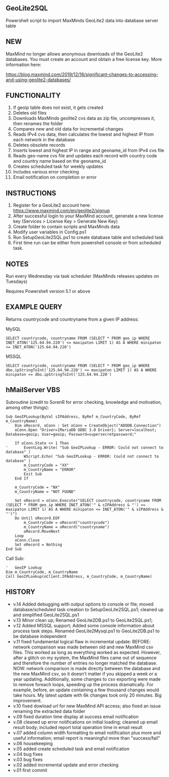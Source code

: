 ## GeoLite2SQL
Powershell script to import MaxMinds GeoLite2 data into database server table

## NEW

MaxMind no longer allows anonymous downloads of the GeoLite2 databases. You must create an account and obtain a free license key. More information here:

https://blog.maxmind.com/2019/12/18/significant-changes-to-accessing-and-using-geolite2-databases/

## FUNCTIONALITY
1) If geoip table does not exist, it gets created
2) Deletes old files
3) Downloads MaxMinds geolite2 cvs data as zip file, uncompresses it, then renames the folder
4) Compares new and old data for incremental changes
5) Reads IPv4 cvs data, then calculates the lowest and highest IP from each network in the database
6) Deletes obsolete records
7) Inserts lowest and highest IP in range and geoname_id from IPv4 cvs file
8) Reads geo-name cvs file and updates each record with country code and country name based on the geoname_id
9) Creates scheduled task for weekly updates
10) Includes various error checking
11) Email notification on completion or error

## INSTRUCTIONS
1) Register for a GeoLite2 account here: https://www.maxmind.com/en/geolite2/signup
2) After successful login to your MaxMind account, generate a new license key (Services > License Key > Generate New Key)
3) Create folder to contain scripts and MaxMinds data
4) Modify user variables in Config.ps1
5) Run SetupGeoLite2SQL.ps1 to create database table and scheduled task
6) First time run can be either from powershell console or from scheduled task.

## NOTES
Run every Wednesday via task scheduler (MaxMinds releases updates on Tuesdays)

Requires Powershell version 5.1 or above
	
## EXAMPLE QUERY
Returns countrycode and countryname from a given IP address:

MySQL	
```
SELECT countrycode, countryname FROM (SELECT * FROM geo_ip WHERE INET_ATON('125.64.94.220') <= maxipaton LIMIT 1) AS A WHERE minipaton <= INET_ATON('125.64.94.220')
```

MSSQL	
```
SELECT countrycode, countryname FROM (SELECT * FROM geo_ip WHERE dbo.ipStringToInt('125.64.94.220') <= maxipaton LIMIT 1) AS A WHERE minipaton <= dbo.ipStringToInt('125.64.94.220')
```

## hMailServer VBS
Subroutine (credit to SorenR for error checking, knowledge and motivation, among other things):
```
Sub GeoIPLookup(ByVal sIPAddress, ByRef m_CountryCode, ByRef m_CountryName)
    Dim oRecord, oConn : Set oConn = CreateObject("ADODB.Connection")
    oConn.Open "Driver={MariaDB ODBC 3.0 Driver}; Server=localhost; Database=geoip; User=geoip; Password=supersecretpassword;"

    If oConn.State <> 1 Then
'       EventLog.Write( "Sub GeoIPLookup - ERROR: Could not connect to database" )
        WScript.Echo( "Sub GeoIPLookup - ERROR: Could not connect to database" )
        m_CountryCode = "XX"
        m_CountryName = "ERROR"
        Exit Sub
    End If

    m_CountryCode = "NX"
    m_CountryName = "NOT FOUND"

    Set oRecord = oConn.Execute("SELECT countrycode, countryname FROM (SELECT * FROM geo_ip WHERE INET_ATON('" & sIPAddress & "') <= maxipaton LIMIT 1) AS A WHERE minipaton <= INET_ATON('" & sIPAddress & "')")
    Do Until oRecord.EOF
        m_CountryCode = oRecord("countrycode")
        m_CountryName = oRecord("countryname")
        oRecord.MoveNext
    Loop
    oConn.Close
    Set oRecord = Nothing
End Sub
```

Call Sub:
```
'	GeoIP Lookup
Dim m_CountryCode, m_CountryName
Call GeoIPLookup(oClient.IPAddress, m_CountryCode, m_CountryName)
```

## HISTORY
- v.14 Added debugging with output options to console or file; moved database/scheduled task creation to SetupGeoLite2SQL.ps1; cleaned up and simplified GeoLite2SQL.ps1
- v.13 Minor clean up; Renamed GeoLite2DB.ps1 to GeoLite2SQL.ps1;
- v.12 Added MSSQL support; Added some console information about process task steps. Renamed GeoLite2Mysql.ps1 to GeoLite2DB.ps1 to be database independent
- v.11 fixed fundamental logical flaw in incremental update: BEFORE: network comparison was made between old and new MaxMind csv files. This worked as long as everything worked as expected. However, after a glitch on my system, the MaxMind files came out of sequence and therefore the number of entries no longer matched the database. NOW: network comparison is made directly between the database and the new MaxMind csv, so it doesn't matter if you skipped a week or a year updating. Additionally, some changes to csv exporting were made to remove foreach loops, speeding up the process dramatically. For example, before, an update containing a few thousand changes would take hours. My latest update with 6k changes took only 20 minutes. Big improvement. 
- v.10 fixed dowload url for new MaxMind API access; also fixed an issue renaming the extracted data folder
- v.09 fixed duration time display at success email notification
- v.08 cleaned up error notifications on initial loading; cleaned up email result body; included report total operation time in email result
- v.07 added column width formatting to email notification plus more and useful information; email report is meaningful more than "success/fail"
- v.06 housekeeping
- v.05 added create scheduled task and email notification
- v.04 bug fixes
- v.03 bug fixes
- v.02 added incremental update and error checking
- v.01 first commit
